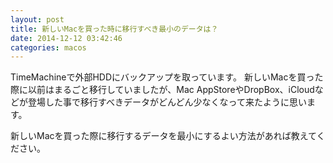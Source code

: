 ```yaml
---
layout: post
title: 新しいMacを買った時に移行すべき最小のデータは？
date: 2014-12-12 03:42:46
categories: macos
---
```

<!-- {% raw %} -->
<p>TimeMachineで外部HDDにバックアップを取っています。
新しいMacを買った際に以前はまるごと移行していましたが、Mac AppStoreやDropBox、iCloudなどが登場した事で移行すべきデータがどんどん少なくなって来たように思います。</p>

<p>新しいMacを買った際に移行するデータを最小にするよい方法があれば教えてください。</p>
<!-- {% endraw %} -->
